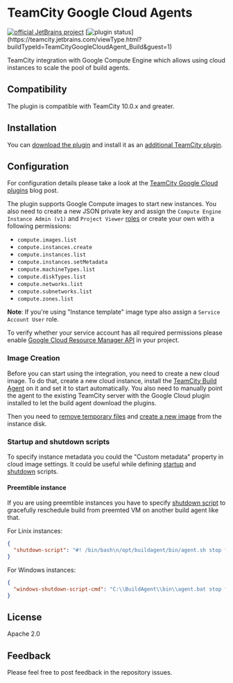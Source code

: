 # TeamCity Google Cloud Agents 

[![official JetBrains project](http://jb.gg/badges/official.svg)](https://confluence.jetbrains.com/display/ALL/JetBrains+on+GitHub)
[![plugin status]( 
https://teamcity.jetbrains.com/app/rest/builds/buildType:(id:TeamCityGoogleCloudAgent_Build)/statusIcon.svg)](https://teamcity.jetbrains.com/viewType.html?buildTypeId=TeamCityGoogleCloudAgent_Build&guest=1)

TeamCity integration with Google Compute Engine which allows using cloud instances to scale the pool of build agents.

## Compatibility

The plugin is compatible with TeamCity 10.0.x and greater.

## Installation

You can [download the plugin](https://plugins.jetbrains.com/plugin/9704-google-cloud-agents) and install it as an [additional TeamCity plugin](https://confluence.jetbrains.com/display/TCDL/Installing+Additional+Plugins).

## Configuration

For configuration details please take a look at the [TeamCity Google Cloud plugins](https://blog.jetbrains.com/teamcity/2017/06/run-teamcity-ci-builds-in-google-cloud/) blog post.

The plugin supports Google Compute images to start new instances. You also need to create a new JSON private key and assign the `Compute Engine Instance Admin (v1)` and `Project Viewer` [roles](https://cloud.google.com/compute/docs/access/#predefined_short_product_name_roles) or create your own with a following permissions:
* `compute.images.list`
* `compute.instances.create`
* `compute.instances.list`
* `compute.instances.setMetadata`
* `compute.machineTypes.list`
* `compute.diskTypes.list`
* `compute.networks.list`
* `compute.subnetworks.list`
* `compute.zones.list`

**Note**: If you're using "Instance template" image type also assign a `Service Account User` role.

To verify whether your service account has all required permissions please enable [Google Cloud Resource Manager API](https://console.cloud.google.com/apis/api/cloudresourcemanager.googleapis.com/overview) in your project.

### Image Creation

Before you can start using the integration, you need to create a new cloud image. To do that, create a new cloud instance, install the [TeamCity Build Agent](https://confluence.jetbrains.com/display/TCDL/TeamCity+Integration+with+Cloud+Solutions#TeamCityIntegrationwithCloudSolutions-PreparingavirtualmachinewithaninstalledTeamCityagent) on it and set it to start automatically. You also need to manually point the agent to the existing TeamCity server with the Google Cloud plugin installed to let the build agent download the plugins.

Then you need to [remove temporary files](https://confluence.jetbrains.com/display/TCDL/TeamCity+Integration+with+Cloud+Solutions#TeamCityIntegrationwithCloudSolutions-Capturinganimagefromavirtualmachine) and [create a new image](https://cloud.google.com/compute/docs/images/create-delete-deprecate-private-images) from the instance disk.

### Startup and shutdown scripts

To specify instance metadata you could the "Custom metadata" property in cloud image settings. It could be useful while defining [startup](https://cloud.google.com/compute/docs/startupscript) and [shutdown](https://cloud.google.com/compute/docs/shutdownscript) scripts.

#### Preemtible instance

If you are using preemtible instances you have to specify [shutdown script](https://cloud.google.com/compute/docs/instances/create-start-preemptible-instance#handle_preemption) to gracefully reschedule build from preemted VM on another build agent like that.

For Linix instances:
```json
{
  "shutdown-script": "#! /bin/bash\n/opt/buildagent/bin/agent.sh stop force"
}
```

For Windows instances:
```json
{
  "windows-shutdown-script-cmd": "C:\\BuildAgent\\bin\\agent.bat stop force"
}
```

## License

Apache 2.0

## Feedback

Please feel free to post feedback in the repository issues.
